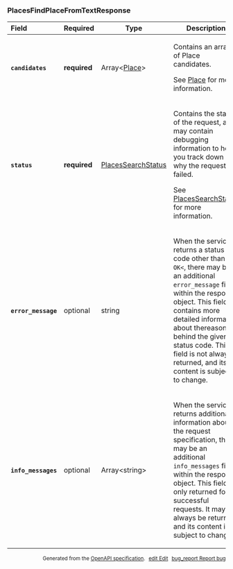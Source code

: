 <!--- This is a generated file, do not edit! -->
<!--- [START maps_http_schema_placesfindplacefromtextresponse] -->
<h3 class="schema-object" id="PlacesFindPlaceFromTextResponse">PlacesFindPlaceFromTextResponse</h3>

| Field                                                                                                                              | Required     | Type                                                           | Description                                                                                                                                                                                                                                                                                                                                                                                  |
| :--------------------------------------------------------------------------------------------------------------------------------- | ------------ | -------------------------------------------------------------- | -------------------------------------------------------------------------------------------------------------------------------------------------------------------------------------------------------------------------------------------------------------------------------------------------------------------------------------------------------------------------------------------- |
| <h4 id="PlacesFindPlaceFromTextResponse-candidates" class="add-link schema-object-property-key"><code>candidates</code></h4>       | **required** | Array&lt;[Place](#Place "Place")&gt;                           | <div class="ref-property-description"><p>Contains an array of Place candidates.</p><p>See <a href="#Place">Place</a> for more information.</div>                                                                                                                                                                                                                                             |
| <h4 id="PlacesFindPlaceFromTextResponse-status" class="add-link schema-object-property-key"><code>status</code></h4>               | **required** | [PlacesSearchStatus](#PlacesSearchStatus "PlacesSearchStatus") | <div class="ref-property-description"><p>Contains the status of the request, and may contain debugging information to help you track down why the request failed.</p><p>See <a href="#PlacesSearchStatus">PlacesSearchStatus</a> for more information.</div>                                                                                                                                 |
| <h4 id="PlacesFindPlaceFromTextResponse-error_message" class="add-link schema-object-property-key"><code>error_message</code></h4> | optional     | string                                                         | <div class="nonref-property-description"><p>When the service returns a status code other than <code>OK&#x3C;</code>, there may be an additional <code>error_message</code> field within the response object. This field contains more detailed information about thereasons behind the given status code. This field is not always returned, and its content is subject to change.</p></div> |
| <h4 id="PlacesFindPlaceFromTextResponse-info_messages" class="add-link schema-object-property-key"><code>info_messages</code></h4> | optional     | Array&lt;string&gt;                                            | <div class="nonref-property-description"><p>When the service returns additional information about the request specification, there may be an additional <code>info_messages</code> field within the response object. This field is only returned for successful requests. It may not always be returned, and its content is subject to change.</p></div>                                     |

<p style="text-align: right; font-size: smaller;">Generated from the <a class="gc-analytics-event" data-category="GMP" data-label="openapi-github" href="https://github.com/googlemaps/openapi-specification" title="Google Maps Platform OpenAPI Specification" class="external">OpenAPI specification</a>.
<a class="gc-analytics-event" data-category="GMP" data-label="openapi-github-maps-http-schema-placesfindplacefromtextresponse" data-action="edit" style="margin-left: 5px;" href="https://github.com/googlemaps/openapi-specification/blob/main/specification/schemas/PlacesFindPlaceFromTextResponse.yml" title="Edit on GitHub"><span class="material-icons">edit</span> Edit</a>
<a class="gc-analytics-event" data-category="GMP" data-label="openapi-github-maps-http-schema-placesfindplacefromtextresponse" data-action="bug" style="margin-left: 5px;" href="https://github.com/googlemaps/openapi-specification/issues/new?assignees=&labels=type%3A+bug%2C+triage+me&template=bug_report.md&title=[schemas] Bug - PlacesFindPlaceFromTextResponse" title="File bug for schemas on GitHub"><span class="material-icons">bug_report</span> Report bug</a>
</p>

<!--- [END maps_http_schema_placesfindplacefromtextresponse] -->
